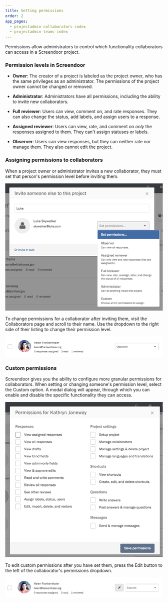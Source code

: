 ```yaml
---
title: Setting permissions
order: 2
app_pages:
  - projectadmin-collaborators-index
  - projectadmin-teams-index
---
```


Permissions allow administrators to control which functionality collaborators can access in a Screendoor project.

### Permission levels in Screendoor

- **Owner**: The creator of a project is labeled as the project owner, who has the same privileges as an administrator. The permissions of the project owner cannot be changed or removed.

- **Administrator**: Administrators have all permissions, including the ability to invite new collaborators.

- **Full reviewer**: Users can view, comment on, and rate responses. They can also change the status, add labels, and assign users to a response.

- **Assigned reviewer**: Users can view, rate, and comment on *only* the responses assigned to them. They can't assign statuses or labels.

- **Observer**: Users can view responses, but they can neither rate nor manage them. They also cannot edit the project.

### Assigning permissions to collaborators

When a project owner or administrator invites a new collaborator, they must set that person's permission level before inviting them.

![Inviting a new collaborator.](../images/collabs_3.png)

To change permissions for a collaborator after inviting them, visit the Collaborators page and scroll to their name. Use the dropdown to the right side of their listing to change their permission level.

![Changing permission levels.](../images/permissions_1.png)

### Custom permissions

Screendoor gives you the ability to configure more granular permissions for collaborators. When setting or changing someone's permission level, select the Custom option. A modal dialog will appear, through which you can enable and disable the specific functionality they can access.

![Custom permissions.](../images/permissions_2.png)

To edit custom permissions after you have set them, press the Edit button to the left of the collaborator's permissions dropdown.

![Editing custom permissions.](../images/permissions_3.png)
